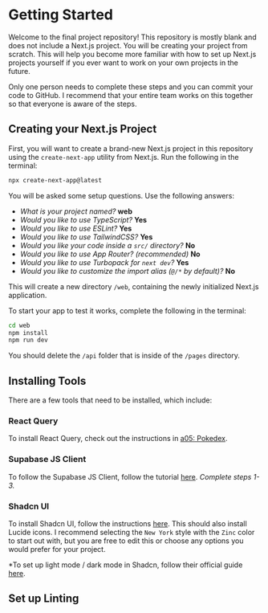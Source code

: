 # Getting Started

Welcome to the final project repository! This repository is mostly blank and does not include a Next.js project. You will be creating your project from scratch. This will help you become more familiar with how to set up Next.js projects yourself if you ever want to work on your own projects in the future.

Only one person needs to complete these steps and you can commit your code to GitHub. I recommend that your entire team works on this together so that everyone is aware of the steps.

## Creating your Next.js Project

First, you will want to create a brand-new Next.js project in this repository using the `create-next-app` utility from Next.js. Run the following in the terminal:

```bash
npx create-next-app@latest
```

You will be asked some setup questions. Use the following answers:

- *What is your project named?*  **web**
- *Would you like to use TypeScript?* **Yes**
- *Would you like to use ESLint?* **Yes**
- *Would you like to use TailwindCSS?* **Yes**
- *Would you like your code inside a `src/` directory?* **No**
- *Would you like to use App Router? (recommended)* **No**
- *Would you like to use Turbopack for `next dev`?* **Yes**
- *Would you like to customize the import alias (`@/*` by default)?* **No**

This will create a new directory `/web`, containing the newly initialized Next.js application.

To start your app to test it works, complete the following in the terminal:

```bash
cd web
npm install
npm run dev
```

You should delete the `/api` folder that is inside of the `/pages` directory.

## Installing Tools

There are a few tools that need to be installed, which include:

### React Query

To install React Query, check out the instructions in [a05: Pokedex](https://comp426-25s.github.io/assignments/a05-pokedex).

### Supabase JS Client

To follow the Supabase JS Client, follow the tutorial [here](https://supabase.com/docs/guides/auth/server-side/nextjs?queryGroups=router&router=pages). *Complete steps 1-3.*

### Shadcn UI

To install Shadcn UI, follow the instructions [here](https://ui.shadcn.com/docs/installation/next). This should also install Lucide icons. I recommend selecting the `New York` style with the `Zinc` color to start out with, but you are free to edit this or choose any options you would prefer for your project.

*To set up light mode / dark mode in Shadcn, follow their official guide [here](https://ui.shadcn.com/docs/dark-mode/next).

## Set up Linting

